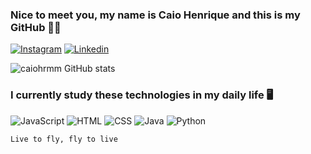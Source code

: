 ### Nice to meet you, my name is Caio Henrique and this is my GitHub 👨‍💻

[![Instagram](https://img.shields.io/badge/Instagram-%23E4405F.svg?style=for-the-badge&logo=Instagram&logoColor=white)](https://www.instagram.com/caiohenriquerm/)
[![Linkedin](https://img.shields.io/badge/linkedin-%230077B5.svg?style=for-the-badge&logo=linkedin&logoColor=white)](https://www.linkedin.com/in/caiohenriquechrm/)

![caiohrmm GitHub stats](https://github-readme-stats.vercel.app/api?username=caiohrmm&show_icons=true&theme=tokyonight)

### I currently study these technologies in my daily life 🖥️
<div style= "display: inline_block">
    <img alt="JavaScript" src="https://img.shields.io/badge/javascript-%23323330.svg?style=for-the-badge&logo=javascript&logoColor=%23F7DF1E"></img>
    <img alt="HTML" src="https://img.shields.io/badge/html5-%23E34F26.svg?style=for-the-badge&logo=html5&logoColor=white"></img>
    <img alt="CSS" src="https://img.shields.io/badge/css3-%231572B6.svg?style=for-the-badge&logo=css3&logoColor=white"></img>
    <img alt="Java" src="https://img.shields.io/badge/java-%23ED8B00.svg?style=for-the-badge&logo=java&logoColor=white"></img>
    <img alt="Python" src="https://img.shields.io/badge/python-3670A0?style=for-the-badge&logo=python&logoColor=ffdd54"></img>
</div>




``` Live to fly, fly to live ```
